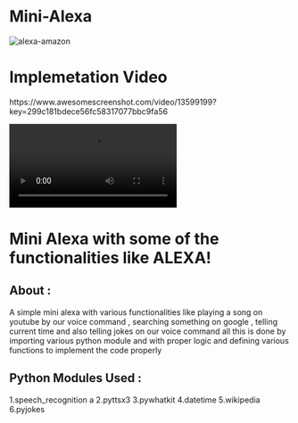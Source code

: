 # Mini-Alexa
![alexa-amazon](https://user-images.githubusercontent.com/75296347/209823609-07c3c302-218d-41a7-9844-cfeefed5db46.gif)

<h1> Implemetation Video </h1>
https://www.awesomescreenshot.com/video/13599199?key=299c181bdece56fc58317077bbc9fa56

![video](https://user-images.githubusercontent.com/75296347/209827077-2524e7a9-984f-4955-bd7e-56d064b9a420.mp4)


<h1> Mini Alexa with some of the functionalities like ALEXA! </h1>

## About :

A simple mini alexa with various functionalities like playing a song on youtube by our voice command , searching something on google , telling current time and also telling jokes on our voice command all this is done by importing various python module and with proper logic and defining various functions to implement the code properly 


## Python Modules Used :

1.speech_recognition a
2.pyttsx3
3.pywhatkit
4.datetime
5.wikipedia
6.pyjokes
